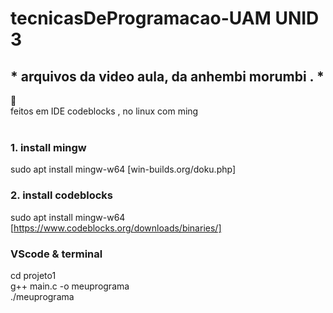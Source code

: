 # tecnicasDeProgramacao-UAM UNID 3

## * arquivos da video aula, da anhembi morumbi . *

🚧 
 <br/>
feitos em IDE codeblocks , no linux com ming
 <br/> <br/>
### 1. install mingw
sudo apt install mingw-w64
[win-builds.org/doku.php]

### 2. install codeblocks
 sudo apt install mingw-w64
 [https://www.codeblocks.org/downloads/binaries/]

### VScode & terminal 
  cd projeto1 <br/>
  g++ main.c -o meuprograma  <br/> 
  ./meuprograma <br/> 
